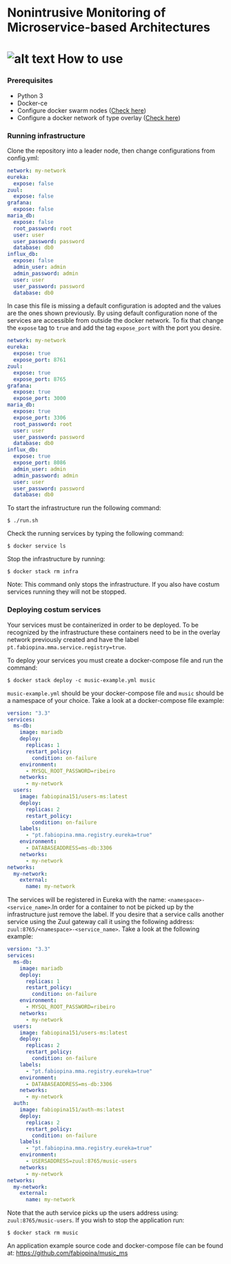 Nonintrusive Monitoring of Microservice-based Architectures
======
![alt text](https://i.imgur.com/knWC5eD.png "Logo Title Text 1")
How to use
======
### Prerequisites
- Python 3
- Docker-ce
- Configure docker swarm nodes ([Check here](https://docs.docker.com/engine/swarm/swarm-tutorial/create-swarm/))
- Configure a docker network of type overlay ([Check here](https://docs.docker.com/network/overlay/))

### Running infrastructure
Clone the repository into a leader node, then change configurations from config.yml: 
```yaml
network: my-network
eureka:
  expose: false
zuul:
  expose: false
grafana:
  expose: false
maria_db:
  expose: false
  root_password: root
  user: user
  user_password: password
  database: db0
influx_db:
  expose: false
  admin_user: admin
  admin_password: admin
  user: user
  user_password: password
  database: db0
```
In case this file is missing a default configuration is adopted and the values are the ones shown previously. By using default configuration none of the services are accessible from outside the docker network. To fix that change the `expose` tag to `true` and add the tag `expose_port` with the port you desire. 
```yaml
network: my-network
eureka:
  expose: true
  expose_port: 8761
zuul:
  expose: true
  expose_port: 8765
grafana:
  expose: true
  expose_port: 3000
maria_db:
  expose: true
  expose_port: 3306
  root_password: root
  user: user
  user_password: password
  database: db0
influx_db:
  expose: true
  expose_port: 8086
  admin_user: admin
  admin_password: admin
  user: user
  user_password: password
  database: db0
```
To start the infrastructure run the following command: 
```
$ ./run.sh
```
Check the running services by typing the following command: 
```
$ docker service ls
```
Stop the infrastructure by running:
```
$ docker stack rm infra
```
Note: This command only stops the infrastructure. If you also have costum services running they will not be stopped.
### Deploying costum services
Your services must be containerized in order to be deployed. To be recognized by the infrastructure these containers need to be in the overlay network previously created and have the label `pt.fabiopina.mma.service.registry=true`.

To deploy your services you must create a docker-compose file and run the command:
```
$ docker stack deploy -c music-example.yml music
```
`music-example.yml` should be your docker-compose file and `music` should be a namespace of your choice.
Take a look at a docker-compose file example: 
```yaml
version: "3.3"
services:
  ms-db:
    image: mariadb
    deploy: 
      replicas: 1
      restart_policy:
        condition: on-failure
    environment:
      - MYSQL_ROOT_PASSWORD=ribeiro
    networks:
      - my-network
  users:
    image: fabiopina151/users-ms:latest
    deploy: 
      replicas: 2
      restart_policy:
        condition: on-failure
    labels:
      - "pt.fabiopina.mma.registry.eureka=true"
    environment:
      - DATABASEADDRESS=ms-db:3306
    networks:
      - my-network
networks:
  my-network:
    external:
      name: my-network
```
The services will be registered in Eureka with the name: `<namespace>-<service_name>`.In order for a container to not be picked up by the infrastructure just remove the label. If you desire that a service calls another service using the Zuul gateway call it using the following address: `zuul:8765/<namespace>-<service_name>`. Take a look at the following example: 
```yaml
version: "3.3"
services:
  ms-db:
    image: mariadb
    deploy: 
      replicas: 1
      restart_policy:
        condition: on-failure
    environment:
      - MYSQL_ROOT_PASSWORD=ribeiro
    networks:
      - my-network
  users:
    image: fabiopina151/users-ms:latest
    deploy: 
      replicas: 2
      restart_policy:
        condition: on-failure
    labels:
      - "pt.fabiopina.mma.registry.eureka=true"
    environment:
      - DATABASEADDRESS=ms-db:3306
    networks:
      - my-network
  auth:
    image: fabiopina151/auth-ms:latest
    deploy: 
      replicas: 2
      restart_policy:
        condition: on-failure
    labels:
      - "pt.fabiopina.mma.registry.eureka=true"
    environment:
      - USERSADDRESS=zuul:8765/music-users
    networks:
      - my-network
networks:
  my-network:
    external:
      name: my-network
```
Note that the auth service picks up the users address using: `zuul:8765/music-users`. If you wish to stop the application run: 
```
$ docker stack rm music
```
An application example source code and docker-compose file can be found at: [https://github.com/fabiopina/music_ms ](https://github.com/fabiopina/music_ms )





